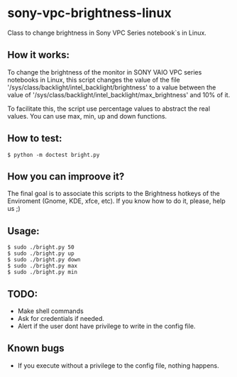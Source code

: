sony-vpc-brightness-linux
=========================

Class to change brightness in Sony VPC Series notebook`s in Linux.

How it works:
-------------

To change the brightness of the monitor in SONY VAIO VPC series notebooks in Linux, this script
changes the value of the file '/sys/class/backlight/intel_backlight/brightness' to a value between
the value of '/sys/class/backlight/intel_backlight/max_brightness' and 10% of it.

To facilitate this, the script use percentage values to abstract the real values. You can use
max, min, up and down functions.


How to test:
-------------

    $ python -m doctest bright.py

How you can improove it?
-------------

The final goal is to associate this scripts to the Brightness hotkeys of the Enviroment (Gnome, KDE, xfce, etc).
If you know how to do it, please, help us ;)

Usage:
-------------

    $ sudo ./bright.py 50
    $ sudo ./bright.py up
    $ sudo ./bright.py down
    $ sudo ./bright.py max
    $ sudo ./bright.py min


TODO:
-------------

- Make shell commands
- Ask for credentials if needed.
- Alert if the user dont have privilege to write in the config file.

Known bugs
-------------

- If you execute without a privilege to the config file, nothing happens.

